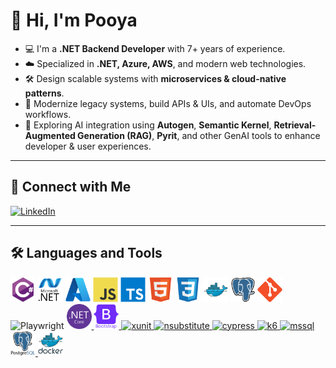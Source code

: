 # 👋 Hi, I'm Pooya

- 💻 I'm a **.NET Backend Developer** with 7+ years of experience.
- ☁️ Specialized in **.NET, Azure, AWS**, and modern web technologies.
- 🛠️ Design scalable systems with **microservices & cloud-native patterns**.
- 🔄 Modernize legacy systems, build APIs & UIs, and automate DevOps workflows.
- 🤖 Exploring AI integration using **Autogen**, **Semantic Kernel**, **Retrieval-Augmented Generation (RAG)**, **Pyrit**, and other GenAI tools to enhance developer & user experiences.

---

## 🤝 Connect with Me

[![LinkedIn](https://img.shields.io/badge/LinkedIn-0A66C2?style=for-the-badge&logo=linkedin&logoColor=white)](https://www.linkedin.com/in/pooyamohammadian/)

---

## 🛠️ Languages and Tools
<p>
<img src="https://raw.githubusercontent.com/devicons/devicon/master/icons/csharp/csharp-original.svg" width="40"/>
<img src="https://raw.githubusercontent.com/devicons/devicon/master/icons/dot-net/dot-net-original-wordmark.svg" width="40"/>
<img src="https://raw.githubusercontent.com/devicons/devicon/master/icons/azure/azure-original.svg" width="40"/>
<img src="https://raw.githubusercontent.com/devicons/devicon/master/icons/javascript/javascript-original.svg" width="40"/>
<img src="https://raw.githubusercontent.com/devicons/devicon/master/icons/typescript/typescript-original.svg" width="40"/>
<img src="https://raw.githubusercontent.com/devicons/devicon/master/icons/html5/html5-original.svg" width="40"/>
<img src="https://raw.githubusercontent.com/devicons/devicon/master/icons/css3/css3-original.svg" width="40"/>
<img src="https://raw.githubusercontent.com/devicons/devicon/master/icons/docker/docker-original.svg" width="40"/>
<img src="https://raw.githubusercontent.com/devicons/devicon/master/icons/postgresql/postgresql-original.svg" width="40"/>
<img src="https://raw.githubusercontent.com/devicons/devicon/master/icons/git/git-original.svg" width="40"/>
<img src="https://playwright.dev/img/playwright-logo.svg" width="40" alt="Playwright"/>
	<a href="https://dotnet.microsoft.com/" rel="nofollow">
		<img src="https://raw.githubusercontent.com/devicons/devicon/master/icons/dotnetcore/dotnetcore-original.svg" alt="dotnet" width="40" height="40" style="max-width: 100%; height: auto; max-height: 40px;">
	</a>
	<a href="https://getbootstrap.com" rel="nofollow">
		<img src="https://raw.githubusercontent.com/devicons/devicon/master/icons/bootstrap/bootstrap-plain-wordmark.svg" alt="bootstrap" width="40" height="40" style="max-width: 100%; height: auto; max-height: 40px;">
	</a>
	<a href="https://xunit.net/" rel="nofollow">
		<img src="https://camo.githubusercontent.com/d27ddd60363b677d37f39c425c4bfe8e278074b72b9d8ab78d94788ea38fac0a/68747470733a2f2f6769746875622d70726f64756374696f6e2d757365722d61737365742d3632313064662e73332e616d617a6f6e6177732e636f6d2f383431383730302f3235363733393133362d65646663336436612d393464382d343332382d396636362d6133356132323066316133612e706e67" alt="xunit" width="40" height="40" data-canonical-src="https://github-production-user-asset-6210df.s3.amazonaws.com/8418700/256739136-edfc3d6a-94d8-4328-9f66-a35a220f1a3a.png" style="max-width: 100%; height: auto; max-height: 40px;">
	</a>
	<a href="https://nsubstitute.github.io" rel="nofollow">
		<img src="https://camo.githubusercontent.com/fe4419247eb2d59906926f5ec5dca477ce075aed72034c76838da79dc370c144/68747470733a2f2f6769746875622d70726f64756374696f6e2d757365722d61737365742d3632313064662e73332e616d617a6f6e6177732e636f6d2f383431383730302f3237333732353133372d62356466636636352d383963662d346436632d626632392d3334623266633739623565632e706e67" alt="nsubstitute" width="40" height="40" data-canonical-src="https://github-production-user-asset-6210df.s3.amazonaws.com/8418700/273725137-b5dfcf65-89cf-4d6c-bf29-34b2fc79b5ec.png" style="max-width: 100%; height: auto; max-height: 40px;">
	</a>
	<a href="https://www.cypress.io" rel="nofollow">
		<img src="https://raw.githubusercontent.com/simple-icons/simple-icons/6e46ec1fc23b60c8fd0d2f2ff46db82e16dbd75f/icons/cypress.svg" alt="cypress" width="40" height="40" style="max-width: 100%; height: auto; max-height: 40px;">
	</a>
	<a href="https://k6.io/" rel="nofollow">
		<img src="https://camo.githubusercontent.com/af3431827e1089e69d3eb4a8e2dc65b0fbb95c32ee32a9f8f527e0d73fa10114/68747470733a2f2f6769746875622d70726f64756374696f6e2d757365722d61737365742d3632313064662e73332e616d617a6f6e6177732e636f6d2f383431383730302f3235363734303435342d33383031383462362d633264332d346163642d616461352d6565336432666461373432302e706e67" alt="k6" width="40" height="40" data-canonical-src="https://github-production-user-asset-6210df.s3.amazonaws.com/8418700/256740454-380184b6-c2d3-4acd-ada5-ee3d2fda7420.png" style="max-width: 100%; height: auto; max-height: 40px;">
	</a>
	<a href="https://www.microsoft.com/en-us/sql-server" rel="nofollow">
		<img src="https://camo.githubusercontent.com/29dde2a136637475ff7726f780237361f2f1915e8e37b67fadb0b2eb5af21478/68747470733a2f2f7777772e7376677265706f2e636f6d2f73686f772f3330333232392f6d6963726f736f66742d73716c2d7365727665722d6c6f676f2e737667" alt="mssql" width="40" height="40" data-canonical-src="https://www.svgrepo.com/show/303229/microsoft-sql-server-logo.svg" style="max-width: 100%; height: auto; max-height: 40px;">
	</a>
	<a href="https://www.postgresql.org" rel="nofollow">
		<img src="https://raw.githubusercontent.com/devicons/devicon/master/icons/postgresql/postgresql-original-wordmark.svg" alt="postgresql" width="40" height="40" style="max-width: 100%; height: auto; max-height: 40px;">
	</a>
	<a href="https://www.docker.com/" rel="nofollow">
		<img src="https://raw.githubusercontent.com/devicons/devicon/master/icons/docker/docker-original-wordmark.svg" alt="docker" width="40" height="40" style="max-width: 100%; height: auto; max-height: 40px;">
	</a>
</p>
